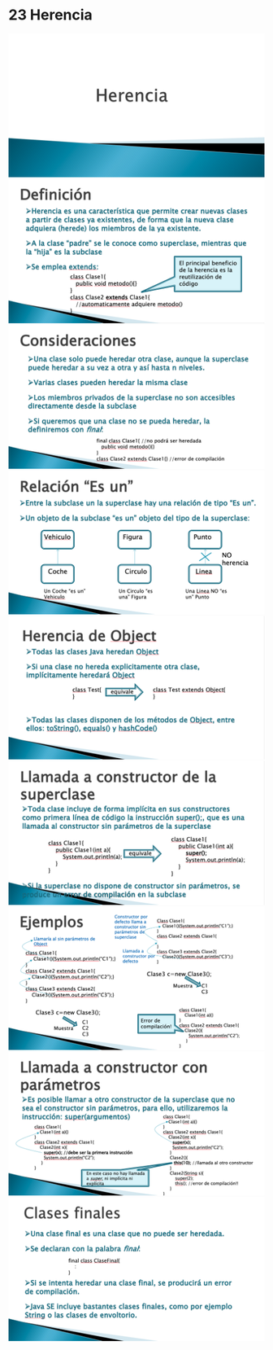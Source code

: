 # 23 Herencia

<img src="images/23-01.png">

<img src="images/23-02.png">

<img src="images/23-03.png">

<img src="images/23-04.png">

<img src="images/23-05.png">

<img src="images/23-06.png">

<img src="images/23-07.png">

<img src="images/23-08.png">

<img src="images/23-09.png">
